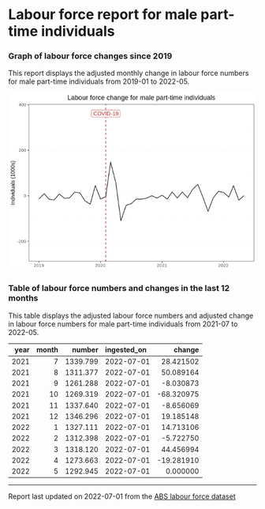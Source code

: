 Labour force report for male part-time individuals
================

### Graph of labour force changes since 2019

This report displays the adjusted monthly change in labour force numbers
for male part-time individuals from 2019-01 to 2022-05.

![](male_part-time_report_files/figure-gfm/unnamed-chunk-2-1.png)<!-- -->

### Table of labour force numbers and changes in the last 12 months

This table displays the adjusted labour force numbers and adjusted
change in labour force numbers for male part-time individuals from
2021-07 to 2022-05.

| year | month |   number | ingested_on |     change |
|-----:|------:|---------:|:------------|-----------:|
| 2021 |     7 | 1339.799 | 2022-07-01  |  28.421502 |
| 2021 |     8 | 1311.377 | 2022-07-01  |  50.089164 |
| 2021 |     9 | 1261.288 | 2022-07-01  |  -8.030873 |
| 2021 |    10 | 1269.319 | 2022-07-01  | -68.320975 |
| 2021 |    11 | 1337.640 | 2022-07-01  |  -8.656069 |
| 2021 |    12 | 1346.296 | 2022-07-01  |  19.185148 |
| 2022 |     1 | 1327.111 | 2022-07-01  |  14.713106 |
| 2022 |     2 | 1312.398 | 2022-07-01  |  -5.722750 |
| 2022 |     3 | 1318.120 | 2022-07-01  |  44.456994 |
| 2022 |     4 | 1273.663 | 2022-07-01  | -19.281910 |
| 2022 |     5 | 1292.945 | 2022-07-01  |   0.000000 |

------------------------------------------------------------------------

Report last updated on 2022-07-01 from the [ABS labour force
dataset](https://www.abs.gov.au/statistics/labour/employment-and-unemployment/labour-force-australia/latest-release)

